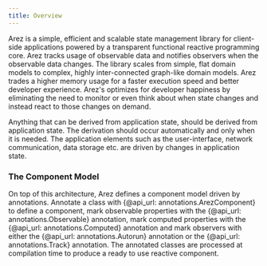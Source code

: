 ```yaml
---
title: Overview
---
```


Arez is a simple, efficient and scalable state management library for client-side applications powered by a
transparent functional reactive programming core. Arez tracks usage of observable data and notifies observers
when the observable data changes. The library scales from simple, flat domain models to complex, highly
inter-connected graph-like domain models. Arez trades a higher memory usage for a faster execution speed
and better developer experience. Arez's optimizes for developer happiness by eliminating the need to monitor
or even think about when state changes and instead react to those changes on demand.

Anything that can be derived from application state, should be derived from application state. The derivation
should occur automatically and only when it is needed. The application elements such as the user-interface,
network communication, data storage etc. are driven by changes in application state.

### The Component Model

On top of this architecture, Arez defines a component model driven by annotations. Annotate a class with
{@api_url: annotations.ArezComponent} to define a component, mark observable properties with the
{@api_url: annotations.Observable} annotation, mark computed properties with the {@api_url: annotations.Computed}
annotation and mark observers with either the {@api_url: annotations.Autorun} annotation or the
{@api_url: annotations.Track} annotation. The annotated classes are processed at compilation time to produce
a ready to use reactive component.
